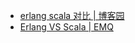 
- [erlang scala 对比 | 博客园](https://www.cnblogs.com/netbuddy/articles/2827713.html)
- [Erlang VS Scala | EMQ](https://www.emqx.com/en/blog/erlang-vs-scala)
